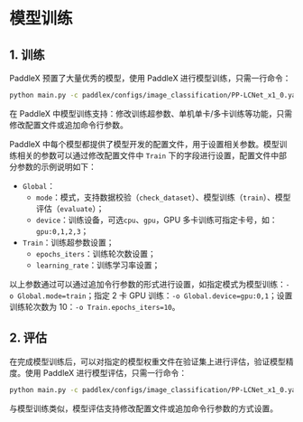 # 模型训练

## 1. 训练

PaddleX 预置了大量优秀的模型，使用 PaddleX 进行模型训练，只需一行命令：

```bash
python main.py -c paddlex/configs/image_classification/PP-LCNet_x1_0.yaml -o Global.mode=train
```

在 PaddleX 中模型训练支持：修改训练超参数、单机单卡/多卡训练等功能，只需修改配置文件或追加命令行参数。

PaddleX 中每个模型都提供了模型开发的配置文件，用于设置相关参数。模型训练相关的参数可以通过修改配置文件中 `Train` 下的字段进行设置，配置文件中部分参数的示例说明如下：

* `Global`：
    * `mode`：模式，支持数据校验（`check_dataset`）、模型训练（`train`）、模型评估（`evaluate`）；
    * `device`：训练设备，可选`cpu`、`gpu`，GPU 多卡训练可指定卡号，如：`gpu:0,1,2,3`；
* `Train`：训练超参数设置；
    * `epochs_iters`：训练轮次数设置；
    * `learning_rate`：训练学习率设置；

以上参数通过可以通过追加令行参数的形式进行设置，如指定模式为模型训练：`-o Global.mode=train`；指定 2 卡 GPU 训练：`-o Global.device=gpu:0,1`；设置训练轮次数为 10：`-o Train.epochs_iters=10`。

## 2. 评估

在完成模型训练后，可以对指定的模型权重文件在验证集上进行评估，验证模型精度。使用 PaddleX 进行模型评估，只需一行命令：

```bash
python main.py -c paddlex/configs/image_classification/PP-LCNet_x1_0.yaml -o Global.mode=evaluate
```

与模型训练类似，模型评估支持修改配置文件或追加命令行参数的方式设置。
